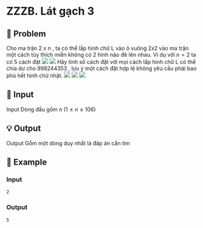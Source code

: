 # ZZZB. Lát gạch 3

## 📖 Problem

Cho ma trận
$2$
x
$n$
, ta có thể lắp hình chữ L vào ô vuông
$2x2$
vào ma trận một cách tùy thích miễn không có
$2$
hình nào đè lên nhau.
Ví dụ với
$n= 2$
ta có
$5$
cách đặt
![](https://espresso.codeforces.com/c5077773974c9da1b0c460555a1dc3b2fd7be9e0.png)
![](https://espresso.codeforces.com/f060bff4f4479222d7f94ba108067793680e3e35.png)
Hãy tính số cách đặt với mọi cách lắp hình chữ L có thể chia dư cho
$998244353$
, lưu ý một cách đặt hợp lệ không yêu cầu phải bao phủ hết hình chữ nhật.
![](https://espresso.codeforces.com/f3d70b139df235c89590d45de231a2930d4c41d2.png)
![](https://espresso.codeforces.com/4d3b55b27298d6fd1fd8fccbb812c81a253ee9c6.png)
![](https://espresso.codeforces.com/7487a92314778b88ab9ebe772b2c86de0d289ecc.png)


## 🧩 Input

Input
Dòng đầu gồm
$n$
$(1 ≤n≤ 106)$


## 💡 Output

Output
Gồm một dòng duy nhất là đáp án cần tìm


## 🧠 Example

### Input

```text
2
```

### Output

```text
5
```


